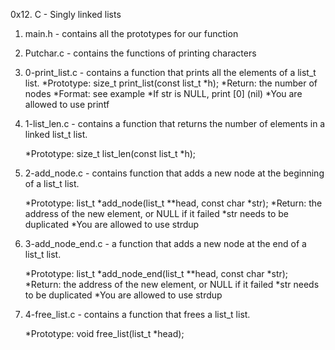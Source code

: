 0x12. C - Singly linked lists
1. main.h - contains all the prototypes for our function
2. Putchar.c - contains the functions of printing characters
3. 0-print_list.c - contains a function that prints all the elements of a list_t list.
	*Prototype: size_t print_list(const list_t *h);
	*Return: the number of nodes
	*Format: see example
	*If str is NULL, print [0] (nil)
	*You are allowed to use printf
4. 1-list_len.c - contains a function that returns the number of elements in a linked list_t list.

	*Prototype: size_t list_len(const list_t *h);
5. 2-add_node.c - contains  function that adds a new node at the beginning of a list_t list.

	*Prototype: list_t *add_node(list_t **head, const char *str);
	*Return: the address of the new element, or NULL if it failed
	*str needs to be duplicated
	*You are allowed to use strdup
6. 3-add_node_end.c -  a function that adds a new node at the end of a list_t list.

	*Prototype: list_t *add_node_end(list_t **head, const char *str);
	*Return: the address of the new element, or NULL if it failed
	*str needs to be duplicated
	*You are allowed to use strdup
7. 4-free_list.c -  contains a function that frees a list_t list.

	*Prototype: void free_list(list_t *head);
